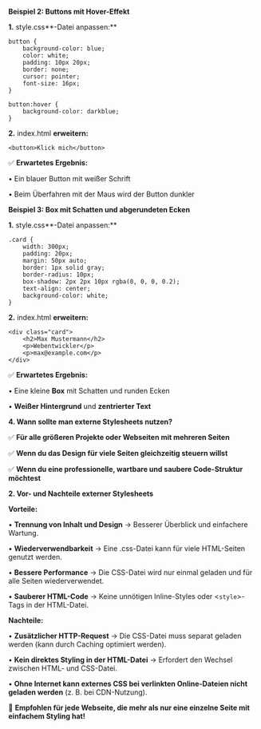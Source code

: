 **Beispiel 2: Buttons mit Hover-Effekt**

**1.** style.css**-Datei anpassen:**

```
button {
    background-color: blue;
    color: white;
    padding: 10px 20px;
    border: none;
    cursor: pointer;
    font-size: 16px;
}

button:hover {
    background-color: darkblue;
}
```

**2.** index.html **erweitern:**

```
<button>Klick mich</button>
```

✅ **Erwartetes Ergebnis:**

• Ein blauer Button mit weißer Schrift

• Beim Überfahren mit der Maus wird der Button dunkler

**Beispiel 3: Box mit Schatten und abgerundeten Ecken**

  

**1.** style.css**-Datei anpassen:**

```
.card {
    width: 300px;
    padding: 20px;
    margin: 50px auto;
    border: 1px solid gray;
    border-radius: 10px;
    box-shadow: 2px 2px 10px rgba(0, 0, 0, 0.2);
    text-align: center;
    background-color: white;
}
```

**2.** index.html **erweitern:**

```
<div class="card">
    <h2>Max Mustermann</h2>
    <p>Webentwickler</p>
    <p>max@example.com</p>
</div>
```

✅ **Erwartetes Ergebnis:**

• Eine kleine **Box** mit Schatten und runden Ecken

• **Weißer Hintergrund** und **zentrierter Text**

**4. Wann sollte man externe Stylesheets nutzen?**

  
✅ **Für alle größeren Projekte oder Webseiten mit mehreren Seiten**

✅ **Wenn du das Design für viele Seiten gleichzeitig steuern willst**

✅ **Wenn du eine professionelle, wartbare und saubere Code-Struktur möchtest**

  **2. Vor- und Nachteile externer Stylesheets**

  
**Vorteile:**

• **Trennung von Inhalt und Design** → Besserer Überblick und einfachere Wartung.

• **Wiederverwendbarkeit** → Eine .css-Datei kann für viele HTML-Seiten genutzt werden.

• **Bessere Performance** → Die CSS-Datei wird nur einmal geladen und für alle Seiten wiederverwendet.

• **Sauberer HTML-Code** → Keine unnötigen Inline-Styles oder <`style`>-Tags in der HTML-Datei.

  

**Nachteile:**

• **Zusätzlicher HTTP-Request** → Die CSS-Datei muss separat geladen werden (kann durch Caching optimiert werden).

• **Kein direktes Styling in der HTML-Datei** → Erfordert den Wechsel zwischen HTML- und CSS-Datei.

• **Ohne Internet kann externes CSS bei verlinkten Online-Dateien nicht geladen werden** (z. B. bei CDN-Nutzung).

📌 **Empfohlen für jede Webseite, die mehr als nur eine einzelne Seite mit einfachem Styling hat!**

